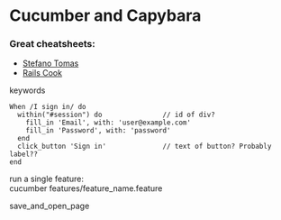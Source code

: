 # Cucumber and Capybara

### Great cheatsheets:
- [Stefano Tomas](https://gist.github.com/tomas-stefano/6652111)  
- [Rails Cook](http://www.railscook.com/recipes/capybara-cheat-sheet/)  

keywords
````
When /I sign in/ do
  within("#session") do               // id of div?
    fill_in 'Email', with: 'user@example.com'
    fill_in 'Password', with: 'password'
  end
  click_button 'Sign in'              // text of button? Probably label??
end
````

run a single feature:  
cucumber features/feature_name.feature

save_and_open_page  
